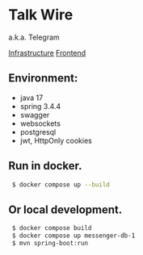 # Talk Wire
a.k.a. Telegram

[Infrastructure](https://github.com/dasha-sync/messenger-infra)
[Frontend](https://github.com/dasha-sync/messenger-front)

## Environment:
- java 17
- spring 3.4.4
- swagger
- websockets
- postgresql
- jwt, HttpOnly cookies

## Run in docker.
```sh
 $ docker compose up --build
```

## Or local development.
```sh
 $ docker compose build
 $ docker compose up messenger-db-1
 $ mvn spring-boot:run
```
